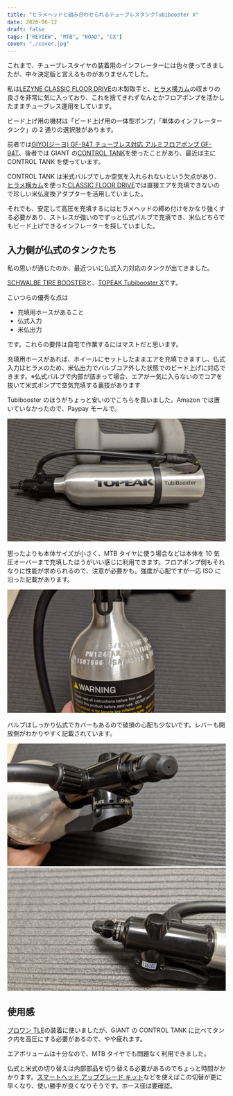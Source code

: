 ```yaml
---
title: "ヒラメヘッドと組み合わせられるチューブレスタンクTubibooster X"
date: 2020-06-12
draft: false
tags: ["REVIEW", "MTB", "ROAD", "CX"]
cover: "./cover.jpg"
---
```


これまで、チューブレスタイヤの装着用のインフレーターには色々使ってきましたが、中々決定版と言えるものがありませんでした。

私は[LEZYNE CLASSIC FLOOR DRIVE](https://www.amazon.co.jp/dp/B0753CL283/?tag=gensobunya-22)の木製取手と、[ヒラメ横カム](https://www.amazon.co.jp/dp/B01G1O3JBA/?tag=gensobunya-22)の収まりの良さを非常に気に入っており、これを捨てきれずなんとかフロアポンプを活かしたままチューブレス運用をしています。

ビード上げ用の機材は「ビード上げ用の一体型ポンプ」「単体のインフレータータンク」の 2 通りの選択肢があります。

前者では[GIYO(ジーヨ) GF-94T チューブレス対応 アルミフロアポンプ GF-94T](https://www.amazon.co.jp/dp/B01JG277DA/?tag=gensobunya-22)、後者では GIANT の[CONTROL TANK](https://www.giant.co.jp/giant20/acc_datail.php?p_id=A0000131)を使ったことがあり、最近は主に CONTROL TANK を使っています。

CONTROL TANK は米式バルブでしか空気を入れられないという欠点があり、[ヒラメ横カム](https://www.amazon.co.jp/dp/B01G1O3JBA/?tag=gensobunya-22)を使った[CLASSIC FLOOR DRIVE](https://www.amazon.co.jp/dp/B0753CL283/?tag=gensobunya-22)では直接エアを充填できないので珍しい米仏変換アダプターを活用していました。

それでも、安定して高圧を充填するにはヒラメヘッドの締め付けをかなり強くする必要があり、ストレスが強いのでずっと仏式バルブで充填でき、米仏どちらでもビード上げできるインフレーターを探していました。

## 入力側が仏式のタンクたち

私の思いが通じたのか、最近ついに仏式入力対応のタンクが出てきました。

[SCHWALBE TIRE BOOSTER](https://www.amazon.co.jp/dp/B0773KVMV6/?tag=gensobunya-22)と、[TOPEAK Tubibooster X](https://topeak.jp/pump/ppm11300.html)です。

<LinkBox isAmazonLink url="https://www.amazon.co.jp/dp/B0773KVMV6/" />

こいつらの優秀な点は

- 充填用ホースがあること
- 仏式入力
- 米仏出力

です。これらの要件は自宅で作業するにはマストだと思います。

充填用ホースがあれば、ホイールにセットしたままエアを充填できますし、仏式入力はヒラメのため、米仏出力でバルブコア外した状態でのビード上げに対応できます。※仏式バルブで内部が詰まって場合、エアが一気に入らないのでコアを抜いて米式ポンプで空気充填する裏技があります

Tubibooster のほうがちょっと安いのでこちらを買いました。Amazon では置いていなかったので、Paypay モールで。

![本体](./cover.jpg)

思ったよりも本体サイズが小さく、MTB タイヤに使う場合などは本体を 10 気圧オーバーまで充填したほうがいい感じに利用できます。フロアポンプ側もそれなりに性能が求められるので、注意が必要かも。強度が心配ですが一応 ISO に沿った記載があります。

![注意書き](./caution.jpg)

バルブはしっかり仏式でカバーもあるので破損の心配も少ないです。レバーも開放側がわかりやすく記載されています。

![lever](./lever.jpg)
![バルブ](./valve.jpg)

## 使用感

[プロワン TLE](https://www.amazon.co.jp/dp/B07WPV58SC/?tag=gensobunya-22)の装着に使いましたが、GIANT の CONTROL TANK に比べてタンク内を高圧にする必要があるので、やや疲れます。

エアボリュームは十分なので、MTB タイヤでも問題なく利用できました。

仏式と米式の切り替えは内部部品を切り替える必要があるのでちょっと時間がかかります。[スマートヘッド アップグレード キット](https://www.amazon.co.jp/dp/B004BUC576/?tag=gensobunya-22)などを使えばこの切替が更に早くなり、使い勝手が良くなりそうです。ホース径は要確認。

<LinkBox isAmazonLink url="https://www.amazon.co.jp/dp/B004BUC576/" />

